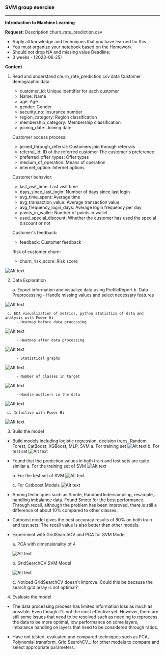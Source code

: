 ### SVM group exercise
---
**Introduction to Machine Learning**

**Request:**
Description churn_rate_prediction.csv
- Apply all knowledge and techniques that you have learned for this
- You must organize your notebook based on the Homework
- Should not drop NA and missing value
Deadline:
- 3 weeks - (2023-06-25)

**Content**
1. Read and understand churn_rate_prediction.csv data
     Customer demographic data:
     - customer_id: Unique identifier for each customer
     - Name: Name
     - age: Age
     - gender: Gender
     - security_no: Insurance number
     - region_category: Region classification
     - membership_category: Membership classification
     - joining_date: Joining date

     Customer access process:
     - joined_through_referral: Customers join through referrals
     - referral_id: ID of the referred customer
     The customer's preference:
     - preferred_offer_types: Offer types
     - medium_of_operation: Means of operation
     - internet_option: Internet options

     Customer behavior:

     - last_visit_time: Last visit time
     - days_since_last_login: Number of days since last login
     - avg_time_spent: Average time
     - avg_transaction_value: Average transaction value
     - avg_frequency_login_days: Average login frequency per day
     - points_in_wallet: Number of points in wallet
     - used_special_discount: Whether the customer has used the special discount or not

     Customer's feedback:
     - feedback: Customer feedback

     Risk of customer churn:
     - churn_risk_score: Risk score

![Alt text](image/ima1.png)

2. Data Exploration
   
     a. Export information and visualize data using ProfileReport
     b. Data Preprocessing
       - Handle missing values and select necessary features

![Alt text](image/image2.png)

     c. EDA visualization of metrics, python statistics of data and analysis with Power Bi
         - Heatmap before data processing
![Alt text](image/image12.png)

         - Heatmap after data processing
![Alt text](image/image11.png)

         - Statistical graphs
![Alt text](image/image14.png)

         - Number of classes in target
![Alt text](image/image13.png)

         - Handle outliers in the data
![Alt text](image/image15.png)

     d. Intuitive with Power Bi
![Alt text](image/image10.png)

3. Build the model
- Build models including logistic regression, decision trees, Random Forest, CatBoost, XGBoost, MLP, SVM
     a. For training set
           ![Alt text](image/image8.png)
     b. For test set
           ![Alt text](image/image9.png)
- Found that the prediction values in both train and test sets are quite similar
     a. For the training set of SVM
           ![Alt text](image/image3.png)
  
     b. For the test set of SVM
           ![Alt text](image/image4.png)
  
     c. For Catboost Models
           ![Alt text](image/image5.png)
  
- Among techniques such as Smote, RandomUndersampling, resample,... handling imbalance data. Found Smote for the best performance. Through recall, although the problem has been improved, there is still a difference of about 10% compared to other classes.
- Catboost model gives the best accuracy results of 80% on both train and test sets. The recall value is also better than other models.
- Experiment with GridSearchCV and PCA for SVM Model

     a. PCA with dimensionality of 4
  
     ![Alt text](image/image6.png)
  
     b. GridSearchCV SVM Model
  
     ![Alt text](image/image7.png)
  
     c. Noticed GridSearchCV doesn't improve. Could this be because the search grid array is not optimal?
  
4. Evaluate the model
   
- The data processing process has limited information loss as much as possible. Even though it's not the most effective yet. However, there are still some issues that need to be resolved such as needing to reprocess the data to be more optimal, low performance on some layers, imbalance handling on layers that need to be considered through ratios.
  
- Have not tested, evaluated and compared techniques such as PCA, Polynomial transform, Grid SearchCV... for other models to compare and select appropriate parameters.
